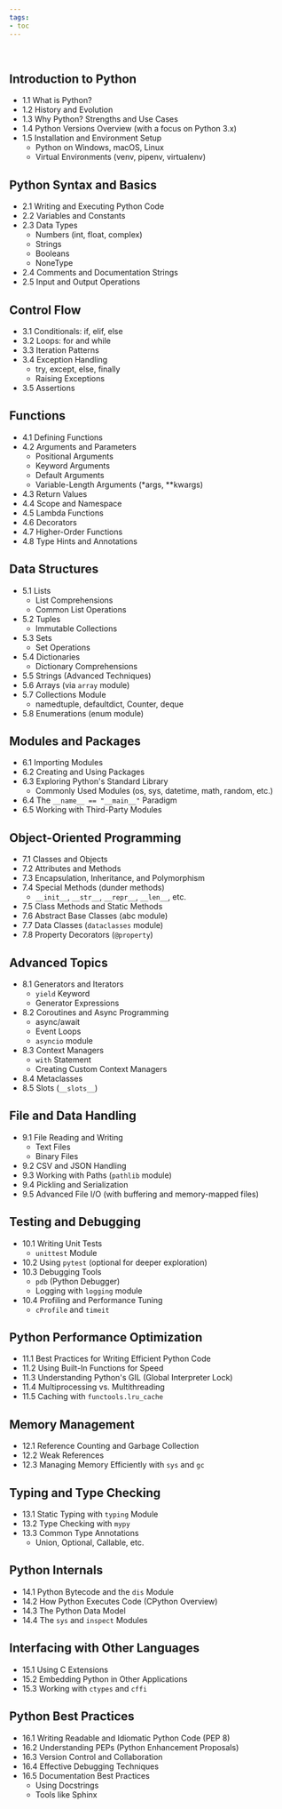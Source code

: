 ```yaml
---
tags:
- toc
---
```


<br>

## Introduction to Python

- 1.1 What is Python?
- 1.2 History and Evolution
- 1.3 Why Python? Strengths and Use Cases
- 1.4 Python Versions Overview (with a focus on Python 3.x)
- 1.5 Installation and Environment Setup
    - Python on Windows, macOS, Linux
    - Virtual Environments (venv, pipenv, virtualenv)

## Python Syntax and Basics

- 2.1 Writing and Executing Python Code
- 2.2 Variables and Constants
- 2.3 Data Types
    - Numbers (int, float, complex)
    - Strings
    - Booleans
    - NoneType
- 2.4 Comments and Documentation Strings
- 2.5 Input and Output Operations

## Control Flow

- 3.1 Conditionals: if, elif, else
- 3.2 Loops: for and while
- 3.3 Iteration Patterns
- 3.4 Exception Handling
    - try, except, else, finally
    - Raising Exceptions
- 3.5 Assertions

## Functions

- 4.1 Defining Functions
- 4.2 Arguments and Parameters
    - Positional Arguments
    - Keyword Arguments
    - Default Arguments
    - Variable-Length Arguments (*args, **kwargs)
- 4.3 Return Values
- 4.4 Scope and Namespace
- 4.5 Lambda Functions
- 4.6 Decorators
- 4.7 Higher-Order Functions
- 4.8 Type Hints and Annotations

## Data Structures

- 5.1 Lists
    - List Comprehensions
    - Common List Operations
- 5.2 Tuples
    - Immutable Collections
- 5.3 Sets
    - Set Operations
- 5.4 Dictionaries
    - Dictionary Comprehensions
- 5.5 Strings (Advanced Techniques)
- 5.6 Arrays (via `array` module)
- 5.7 Collections Module
    - namedtuple, defaultdict, Counter, deque
- 5.8 Enumerations (enum module)

## Modules and Packages

- 6.1 Importing Modules
- 6.2 Creating and Using Packages
- 6.3 Exploring Python's Standard Library
    - Commonly Used Modules (os, sys, datetime, math, random, etc.)
- 6.4 The `__name__ == "__main__"` Paradigm
- 6.5 Working with Third-Party Modules

## Object-Oriented Programming

- 7.1 Classes and Objects
- 7.2 Attributes and Methods
- 7.3 Encapsulation, Inheritance, and Polymorphism
- 7.4 Special Methods (dunder methods)
    - `__init__`, `__str__`, `__repr__`, `__len__`, etc.
- 7.5 Class Methods and Static Methods
- 7.6 Abstract Base Classes (abc module)
- 7.7 Data Classes (`dataclasses` module)
- 7.8 Property Decorators (`@property`)

## Advanced Topics

- 8.1 Generators and Iterators
    - `yield` Keyword
    - Generator Expressions
- 8.2 Coroutines and Async Programming
    - async/await
    - Event Loops
    - `asyncio` module
- 8.3 Context Managers
    - `with` Statement
    - Creating Custom Context Managers
- 8.4 Metaclasses
- 8.5 Slots (`__slots__`)

## File and Data Handling

- 9.1 File Reading and Writing
    - Text Files
    - Binary Files
- 9.2 CSV and JSON Handling
- 9.3 Working with Paths (`pathlib` module)
- 9.4 Pickling and Serialization
- 9.5 Advanced File I/O (with buffering and memory-mapped files)

## Testing and Debugging

- 10.1 Writing Unit Tests
    - `unittest` Module
- 10.2 Using `pytest` (optional for deeper exploration)
- 10.3 Debugging Tools
    - `pdb` (Python Debugger)
    - Logging with `logging` module
- 10.4 Profiling and Performance Tuning
    - `cProfile` and `timeit`

## Python Performance Optimization

- 11.1 Best Practices for Writing Efficient Python Code
- 11.2 Using Built-In Functions for Speed
- 11.3 Understanding Python's GIL (Global Interpreter Lock)
- 11.4 Multiprocessing vs. Multithreading
- 11.5 Caching with `functools.lru_cache`

## Memory Management

- 12.1 Reference Counting and Garbage Collection
- 12.2 Weak References
- 12.3 Managing Memory Efficiently with `sys` and `gc`

## Typing and Type Checking

- 13.1 Static Typing with `typing` Module
- 13.2 Type Checking with `mypy`
- 13.3 Common Type Annotations
    - Union, Optional, Callable, etc.

## Python Internals

- 14.1 Python Bytecode and the `dis` Module
- 14.2 How Python Executes Code (CPython Overview)
- 14.3 The Python Data Model
- 14.4 The `sys` and `inspect` Modules

## Interfacing with Other Languages

- 15.1 Using C Extensions
- 15.2 Embedding Python in Other Applications
- 15.3 Working with `ctypes` and `cffi`

## Python Best Practices

- 16.1 Writing Readable and Idiomatic Python Code (PEP 8)
- 16.2 Understanding PEPs (Python Enhancement Proposals)
- 16.3 Version Control and Collaboration
- 16.4 Effective Debugging Techniques
- 16.5 Documentation Best Practices
    - Using Docstrings
    - Tools like Sphinx